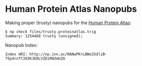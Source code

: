 Human Protein Atlas Nanopubs
============================

Making proper (trusty) nanopubs for the [Human Protein
Atlas](http://www.proteinatlas.org/):

    $ np check files/trusty.proteinatlas.trig 
    Summary: 1254468 trusty (unsigned);

Nanopub Index:

    Index URI: http://np.inn.ac/RANwPKrLBWo35dliB-75p4rnTt393KJK8LVZDiRN3mUZA
